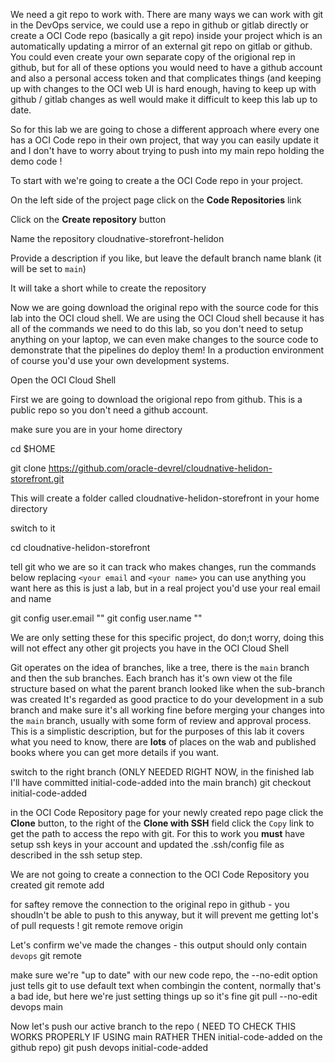 We need a git repo to work with. There are many ways we can work with git in the DevOps service, we could use a repo in github or gitlab directly or create a OCI Code repo (basically a git repo) inside your project which is an automatically updating a mirror of an external git repo on gitlab or github. You could even create your own separate copy of the origional rep in github, but for all of these options you would need to have a github account and also a personal access token and that complicates things (and keeping up with changes to the OCI web UI is hard enough, having to keep up with github / gitlab changes as well would make it difficult to keep this lab up to date.

So for this lab we are going to chose a different approach where every one has a OCI Code repo in their own project, that way you can easily update it and I don't have to worry about trying to push into my main repo holding the demo code !

To start with we're going to create a the OCI Code repo in your project.

On the left side of the project page click on the **Code Repositories** link

Click on the **Create repository** button

Name the repository cloudnative-storefront-helidon

Provide a description if you like, but leave the default branch name blank (it will be set to `main`)

It will take a short while to create the repository

Now we are going download the original repo with the source code for this lab into the OCI cloud shell. We are using the OCI Cloud shell because it has all of the commands we need to do this lab, so you don't need to setup anything on your laptop, we can even make changes to the source code to demonstrate that the pipelines do deploy them! In a production environment of course you'd use your own development systems.

Open the OCI Cloud Shell

First we are going to download the origional repo from github. This is a public repo so you don't need a github account.

make sure you are in your home directory 

cd $HOME

git clone https://github.com/oracle-devrel/cloudnative-helidon-storefront.git

This will create a folder called cloudnative-helidon-storefront in your home directory

switch to it

cd cloudnative-helidon-storefront

tell git who we are so it can track who makes changes, run the commands below replacing `<your email` and `<your name>` you can use anything you want here as this is just a lab, but in a real project you'd use your real email and name

  git config  user.email "<your email>"
  git config user.name "<your name>"
  
We are only setting these for this specific project, do don;t worry, doing this will not effect any other git projects you have in the OCI Cloud Shell

Git operates on the idea of branches, like a tree, there is the `main` branch and then the sub branches. Each branch has it's own view ot the file structure based on what the parent branch looked like when the sub-branch was created It's regarded as good practice to do your development in a sub branch and make sure it's all working fine before merging your changes into the `main` branch, usually with some form of review and approval process.  This is a simplistic description, but for the purposes of this lab it covers what you need to know, there are **lots** of places on the wab and published books where you can get more details if you want.

switch to the right branch (ONLY NEEDED RIGHT NOW, in the finished lab I'll have committed initial-code-added into the main branch)
git checkout initial-code-added

in the OCI Code Repository page for your newly created repo  page click the **Clone** button, to the right of the **Clone with SSH** field click the `Copy` link to get the path to access the repo with git. For this to work you **must** have setup ssh keys in your account and updated the .ssh/config file as described in the ssh setup step.

We are not going to create a connection to the OCI Code Repository you created
git remote add <paste the ssh path here>

for saftey remove the connection to the original repo in github - you shoudln't be able to push to this anyway, but it will prevent me getting lot's of pull requests !
git remote remove origin

Let's confirm we've made the changes - this output should only contain `devops`
git remote

make sure we're "up to date" with our new code repo, the --no-edit option just tells git to use default text when combingin the content, normally that's a bad ide, but here we're just setting things up so it's fine
git pull --no-edit devops main

Now let's push our active branch to the repo ( NEED TO CHECK THIS WORKS PROPERLY IF USING main RATHER THEN initial-code-added on the github repo)
git push devops initial-code-added


